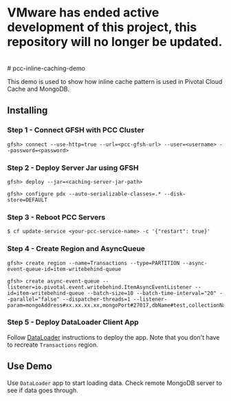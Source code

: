 <h1> VMware has ended active development of this project, this repository will no longer be updated.</h1><br># pcc-inline-caching-demo

This demo is used to show how inline cache pattern is used in Pivotal Cloud Cache and MongoDB.

## Installing

### Step 1 - Connect GFSH with PCC Cluster

```
gfsh> connect --use-http=true --url=<pcc-gfsh-url> --user=<username> --password=<password>
```

### Step 2 - Deploy Server Jar using GFSH

```
gfsh> deploy --jar=<caching-server-jar-path>

gfsh> configure pdx --auto-serializable-classes=.* --disk-store=DEFAULT
```
### Step 3 - Reboot PCC Servers

```
$ cf update-service <your-pcc-service-name> -c '{"restart": true}'
```
### Step 4 - Create Region and AsyncQueue

```
gfsh> create region --name=Transactions --type=PARTITION --async-event-queue-id=item-writebehind-queue

gfsh> create async-event-queue --listener=io.pivotal.event.writebehind.ItemAsyncEventListener --id=item-writebehind-queue --batch-size=10 --batch-time-interval="20" --parallel="false" --dispatcher-threads=1 --listener-param=mongoAddress#xx.xx.xx.xx,mongoPort#27017,dbName#test,collectionName#test
```

### Step 5 - Deploy DataLoader Client App

Follow [DataLoader](https://github.com/Pivotal-Field-Engineering/pad-pcc-dataloader) instructions to deploy the app. Note that you don't have to recreate `Transactions` region.

## Use Demo

Use `DataLoader` app to start loading data. Check remote MongoDB server to see if data goes through.
